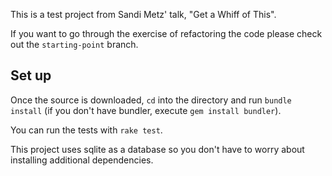 This is a test project from Sandi Metz' talk, "Get a Whiff of This".

If you want to go through the exercise of refactoring the code please check out the `starting-point` branch.

## Set up

Once the source is downloaded, `cd` into the directory and run `bundle install` (if you don't have bundler, execute `gem install bundler`).

You can run the tests with `rake test`.

This project uses sqlite as a database so you don't have to worry
about installing additional dependencies.

